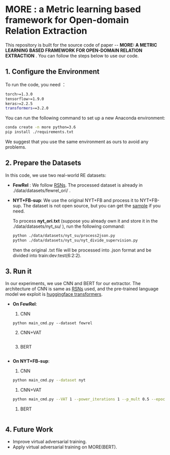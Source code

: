 # **MORE** : a **M**etric learning based framework for **O**pen-domain **R**elation **E**xtraction

This repository is built for the source code of paper -- **MORE: A METRIC LEARNING BASED FRAMEWORK FOR OPEN-DOMAIN RELATION EXTRACTION** . You can follow the steps below to use our code.

## 1. Configure the Environment

To run the code, you need ：

~~~bash
torch>=1.3.0
tensorflow>=1.9.0
keras>=2.2.5
transformers==3.2.0
~~~

You can run the following command to set up a new Anaconda environment:

```bash
conda create -n more python=3.6
pip install ./requirements.txt
```

We suggest that you use the same environment as ours to avoid any problems.

## 2. Prepare the Datasets

In this code, we use two real-world RE datasets:

- **FewRel** :  We follow [RSNs](https://github.com/thunlp/RSN). The processed dataset is already in ./data/datasets/fewrel_ori/ .

- **NYT+FB-sup**: We use the original NYT+FB and process it to NYT+FB-sup. The dataset is not open source, but you can get the [sample](https://github.com/diegma/relation-autoencoder/blob/master/data-sample.txt) if you need.  

  To process **nyt_ori.txt** (suppose you already own it and store it in the ./data/datasets/nyt_su/ ), run the following command:

  ```bash
  python ./data/datasets/nyt_su/process2json.py
  python ./data/datasets/nyt_su/nyt_divide_supervision.py
  ```

  then the original .txt file will be processed into .json format and be divided into train:dev:test(6:2:2).

## 3. Run it

In our experiments, we use CNN and BERT for our extractor. The architecture of CNN is same as [RSNs](https://github.com/thunlp/RSN) used, and the pre-trained language model we exploit is [huggingface transformers](https://huggingface.co/transformers/model_doc/bert.html).

- **On FewRel**:

  1. CNN

  ```
  python main_cmd.py --dataset fewrel 
  ```

  2. CNN+VAT

  ```
  
  ```

  3. BERT

  ```
  
  ```

- **On NYT+FB-sup**:

  1. CNN
  
  ```bash
  python main_cmd.py --dataset nyt
  ```
  
  1. CNN+VAT
  
  ```bash
  python main_cmd.py --VAT 1 --power_iterations 1 --p_mult 0.5 --epoch_num 6 --warm_up 4 --lambda_V 1.5
  ```
  
  1. BERT
  
  ```bash
  
  ```

## 4. Future Work

- Improve virtual adversarial training.
- Apply virtual adversarial training on MORE(BERT).

 

